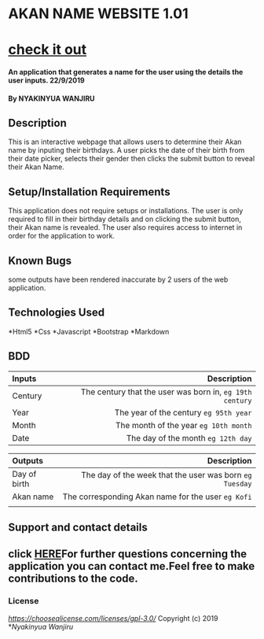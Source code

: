 # AKAN NAME WEBSITE 1.01 
# [check it out](https://github.com/Nyakinyua/Akan/blob/master/README.md)
#### An application that generates a name for the user using the details the user inputs. 22/9/2019
#### By **NYAKINYUA WANJIRU**
## Description
This is an interactive webpage that allows users to determine their Akan name by inputing their birthdays. A user picks the date of their birth from their date picker, selects their gender then clicks the submit button to reveal their Akan Name.
## Setup/Installation Requirements
This application does not require setups or installations. The user is only required to fill in their birthday details and on clicking the submit button, their Akan name is revealed. The user also requires access to internet in order for the application to work.
## Known Bugs
some outputs have been rendered inaccurate by 2 users of the web application.

## Technologies Used
*Html5
*Css
*Javascript
*Bootstrap
*Markdown
## BDD
| Inputs |  Description |
| :---         |          ---: |
| Century   | The century that the user was born in, ``eg 19th century``|
| Year     | The year of the century ``eg 95th year``   |
| Month     | The month of the year ``eg 10th month``     |
| Date     |  The day of the month ``eg 12th day`` |


| Outputs |  Description |
| :---         |          ---: |
| Day of birth  | The day of the week that the user was born ``eg Tuesday`` |
| Akan name    |  The corresponding Akan name for the user ``eg Kofi``    |
|     |      |

## Support and contact details
 ## click [HERE](wanyakinyua968@gmail.com)For further questions concerning the application you can contact me.Feel free to  make contributions to the code.
### License
*https://choosealicense.com/licenses/gpl-3.0/*
Copyright (c) 2019 **Nyakinyua Wanjiru*